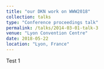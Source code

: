 ```yaml
---
title: "our DKN work on WWW2018"
collection: talks
type: "Conference proceedings talk"
permalink: /talks/2014-03-01-talk-3
venue: "Lyon Convention Centre"
date: 2018-05-22
location: "Lyon, France"
---
```


Test 1

